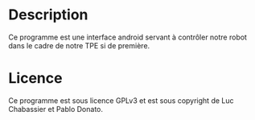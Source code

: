 Description
========================
Ce programme est une interface android servant à contrôler notre robot dans le cadre de notre TPE si de première.

Licence
========================
Ce programme est sous licence GPLv3 et est sous copyright de Luc Chabassier et Pablo Donato.

